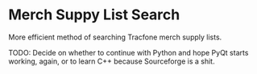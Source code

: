 # Merch Suppy List Search
More efficient method of searching Tracfone merch supply lists.

TODO:
Decide on whether to continue with Python and hope PyQt starts working, again, or to learn C++ because Sourceforge is a shit.
